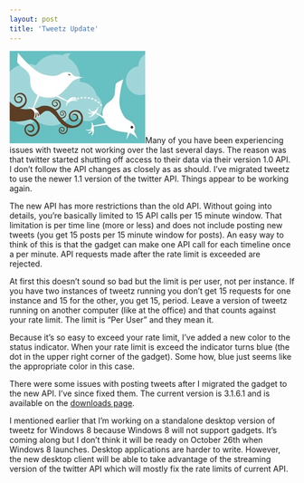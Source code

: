 ```yaml
---
layout: post
title: 'Tweetz Update'
---
```

[![Twitter_Fail_Cisco (Mobile)](/cdn/images/blog/Tweetz-Update_11BD7/Twitter_Fail_Cisco-Mobile_thumb.jpg)](/cdn/images/blog/Tweetz-Update_11BD7/Twitter_Fail_Cisco-Mobile.jpg)Many of you have been experiencing issues with tweetz not working over the last several days. The reason was that twitter started shutting off access to their data via their version 1.0 API. I don’t follow the API changes as closely as as should. I’ve migrated tweetz to use the newer 1.1 version of the twitter API. Things appear to be working again.

The new API has more restrictions than the old API. Without going into details, you’re basically limited to 15 API calls per 15 minute window. That limitation is per time line (more or less) and does not include posting new tweets (you get 15 posts per 15 minute window for posts). An easy way to think of this is that the gadget can make one API call for each timeline once a per minute. API requests made after the rate limit is exceeded are rejected.

At first this doesn’t sound so bad but the limit is per user, not per instance. If you have two instances of tweetz running you don’t get 15 requests for one instance and 15 for the other, you get 15, period. Leave a version of tweetz running on another computer (like at the office) and that counts against your rate limit. The limit is “Per User” and they mean it.

Because it’s so easy to exceed your rate limit, I’ve added a new color to the status indicator. When your rate limit is exceed the indicator turns blue (the dot in the upper right corner of the gadget). Some how, blue just seems like the appropriate color in this case.

There were some issues with posting tweets after I migrated the gadget to the new API. I’ve since fixed them. The current version is 3.1.6.1 and is available on the [downloads page](/downloads).

I mentioned earlier that I’m working on a standalone desktop version of tweetz for Windows 8 because Windows 8 will not support gadgets. It’s coming along but I don’t think it will be ready on October 26th when Windows 8 launches. Desktop applications are harder to write. However, the new desktop client will be able to take advantage of the streaming version of the twitter API which will mostly fix the rate limits of current API.
